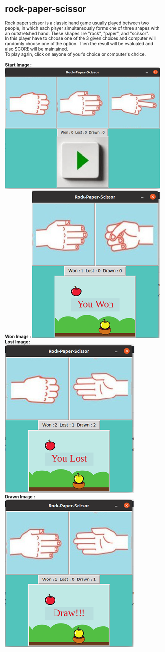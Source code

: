 # rock-paper-scissor
Rock paper scissor is a classic hand game usually played between two people, in which each player simultaneously forms one of three shapes with an outstretched hand. These shapes are "rock", "paper", and "scissor".<br/>
In this player have to choose one of the 3 given choices and computer will randomly choose one of the option. Then the result will be evaluated and also SCORE will be maintained. <br/>
To play again, click on anyone of your's choice or computer's choice.<br/>
<br/>
**Start Image :**
![alt text](https://github.com/amansac/rock-paper-scissor/blob/main/samples/start.png)
<br/>
**Won Image :**
![alt text](https://github.com/amansac/rock-paper-scissor/blob/main/samples/won.png)
<br/>
**Lost Image :**
![alt text](https://github.com/amansac/rock-paper-scissor/blob/main/samples/lost.png)
<br/>
**Drawn Image :**
![alt text](https://github.com/amansac/rock-paper-scissor/blob/main/samples/draw.png)
